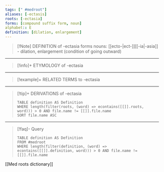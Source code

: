 ```yaml
---
tags: [" #medroot"]
aliases: [-ectasis]
roots: [-ectasia]
forms: [compound suffix form, noun]
alphabet:: E
definition: [dilation, enlargement]
---
```

>[!Note] DEFINITION of -ectasia
>forms nouns: [[ecto-|ect-]][[-ia|-asia]] - dilation, enlargement (condition of going outward)
_____
>[!info]+ ETYMOLOGY of -ectasia
>
_____
>[!example]+ RELATED TERMS to -ectasia
>
_____
>[!tip]+ DERIVATIONS of -ectasia
>```dataview
>TABLE definition AS Definition 
>WHERE length(filter(roots, (word) => econtains([[]].roots, word))) > 0 AND file.name != [[]].file.name
>SORT file.name ASC
>```
___
>[!faq]- Query
>```dataview
>TABLE definition AS Definition
>FROM #medroot
>WHERE length(filter(definition, (word) => econtains([[]].definition, word))) > 0 AND file.name != [[]].file.name
>```

[[Med roots dictionary]]